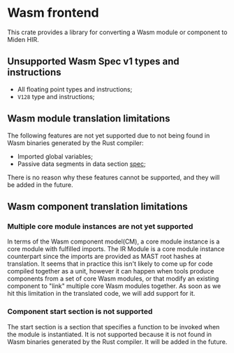 # Wasm frontend

This crate provides a library for converting a Wasm module or component to Miden HIR.

## Unsupported Wasm Spec v1 types and instructions

- All floating point types and instructions;
- `V128` type and instructions;

## Wasm module translation limitations

The following features are not yet supported due to not being found in Wasm binaries generated by the Rust compiler:
- Imported global variables;
- Passive data segments in data section [spec](https://webassembly.github.io/spec/core/binary/modules.html#data-section);

There is no reason why these features cannot be supported, and they will be added in the future.

## Wasm component translation limitations

### Multiple core module instances are not yet supported

In terms of the Wasm component model(CM), a core module instance is a core module with fulfilled imports. The IR Module is a core module instance counterpart since the imports are provided as MAST root hashes at translation. It seems that in practice this isn't likely to come up for code compiled together as a unit, however it can happen when tools produce components from a set of core Wasm modules, or that modify an existing component to "link" multiple core Wasm modules together. 
As soon as we hit this limitation in the translated code, we will add support for it.

### Component start section is not supported

The start section is a section that specifies a function to be invoked when the module is instantiated. It is not supported because it is not found in Wasm binaries generated by the Rust compiler. It will be added in the future.